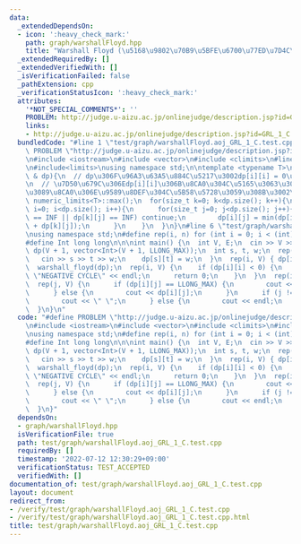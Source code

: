 ```yaml
---
data:
  _extendedDependsOn:
  - icon: ':heavy_check_mark:'
    path: graph/warshallFloyd.hpp
    title: "Warshall Floyd (\u5168\u9802\u70B9\u5BFE\u6700\u77ED\u7D4C\u8DEF)"
  _extendedRequiredBy: []
  _extendedVerifiedWith: []
  _isVerificationFailed: false
  _pathExtension: cpp
  _verificationStatusIcon: ':heavy_check_mark:'
  attributes:
    '*NOT_SPECIAL_COMMENTS*': ''
    PROBLEM: http://judge.u-aizu.ac.jp/onlinejudge/description.jsp?id=GRL_1_C
    links:
    - http://judge.u-aizu.ac.jp/onlinejudge/description.jsp?id=GRL_1_C
  bundledCode: "#line 1 \"test/graph/warshallFloyd.aoj_GRL_1_C.test.cpp\"\n#define\
    \ PROBLEM \"http://judge.u-aizu.ac.jp/onlinejudge/description.jsp?id=GRL_1_C\"\
    \n#include <iostream>\n#include <vector>\n#include <climits>\n#line 3 \"graph/warshallFloyd.hpp\"\
    \n#include<limits>\nusing namespace std;\n\ntemplate <typename T>\nvoid warshall_floyd(vector<vector<T>>\
    \ & dp){\n  // dp\u306F\u96A3\u63A5\u884C\u5217\u3002dp[i][i] = 0\u3067\u3042\u308B\
    \n  // \u7D50\u679C\u306Edp[i][i]\u306B\u8CA0\u304C\u5165\u3063\u3066\u3044\u305F\
    \u3089\u8CA0\u306E\u9589\u8DEF\u304C\u5B58\u5728\u3059\u308B\u3002\n  T INF =\
    \ numeric_limits<T>::max();\n  for(size_t k=0; k<dp.size(); k++){\n    for(size_t\
    \ i=0; i<dp.size(); i++){\n      for(size_t j=0; j<dp.size(); j++){\n        if(dp[i][k]\
    \ == INF || dp[k][j] == INF) continue;\n        dp[i][j] = min(dp[i][j], dp[i][k]\
    \ + dp[k][j]);\n      }\n    }\n  }\n}\n#line 6 \"test/graph/warshallFloyd.aoj_GRL_1_C.test.cpp\"\
    \nusing namespace std;\n#define rep(i, n) for (int i = 0; i < (int)(n); i++)\n\
    #define Int long long\n\n\nint main() {\n  int V, E;\n  cin >> V >> E;\n  vector<vector<Int>>\
    \ dp(V + 1, vector<Int>(V + 1, LLONG_MAX));\n  int s, t, w;\n  rep(_, E) {\n \
    \   cin >> s >> t >> w;\n    dp[s][t] = w;\n  }\n  rep(i, V) { dp[i][i] = 0; }\n\
    \  warshall_floyd(dp);\n  rep(i, V) {\n    if (dp[i][i] < 0) {\n      cout <<\
    \ \"NEGATIVE CYCLE\" << endl;\n      return 0;\n    }\n  }\n  rep(i, V) {\n  \
    \  rep(j, V) {\n      if (dp[i][j] == LLONG_MAX) {\n        cout << \"INF\";\n\
    \      } else {\n        cout << dp[i][j];\n      }\n      if (j != V - 1) {\n\
    \        cout << \" \";\n      } else {\n        cout << endl;\n      }\n    }\n\
    \  }\n}\n"
  code: "#define PROBLEM \"http://judge.u-aizu.ac.jp/onlinejudge/description.jsp?id=GRL_1_C\"\
    \n#include <iostream>\n#include <vector>\n#include <climits>\n#include \"graph/warshallFloyd.hpp\"\
    \nusing namespace std;\n#define rep(i, n) for (int i = 0; i < (int)(n); i++)\n\
    #define Int long long\n\n\nint main() {\n  int V, E;\n  cin >> V >> E;\n  vector<vector<Int>>\
    \ dp(V + 1, vector<Int>(V + 1, LLONG_MAX));\n  int s, t, w;\n  rep(_, E) {\n \
    \   cin >> s >> t >> w;\n    dp[s][t] = w;\n  }\n  rep(i, V) { dp[i][i] = 0; }\n\
    \  warshall_floyd(dp);\n  rep(i, V) {\n    if (dp[i][i] < 0) {\n      cout <<\
    \ \"NEGATIVE CYCLE\" << endl;\n      return 0;\n    }\n  }\n  rep(i, V) {\n  \
    \  rep(j, V) {\n      if (dp[i][j] == LLONG_MAX) {\n        cout << \"INF\";\n\
    \      } else {\n        cout << dp[i][j];\n      }\n      if (j != V - 1) {\n\
    \        cout << \" \";\n      } else {\n        cout << endl;\n      }\n    }\n\
    \  }\n}"
  dependsOn:
  - graph/warshallFloyd.hpp
  isVerificationFile: true
  path: test/graph/warshallFloyd.aoj_GRL_1_C.test.cpp
  requiredBy: []
  timestamp: '2022-07-12 12:30:29+09:00'
  verificationStatus: TEST_ACCEPTED
  verifiedWith: []
documentation_of: test/graph/warshallFloyd.aoj_GRL_1_C.test.cpp
layout: document
redirect_from:
- /verify/test/graph/warshallFloyd.aoj_GRL_1_C.test.cpp
- /verify/test/graph/warshallFloyd.aoj_GRL_1_C.test.cpp.html
title: test/graph/warshallFloyd.aoj_GRL_1_C.test.cpp
---
```

